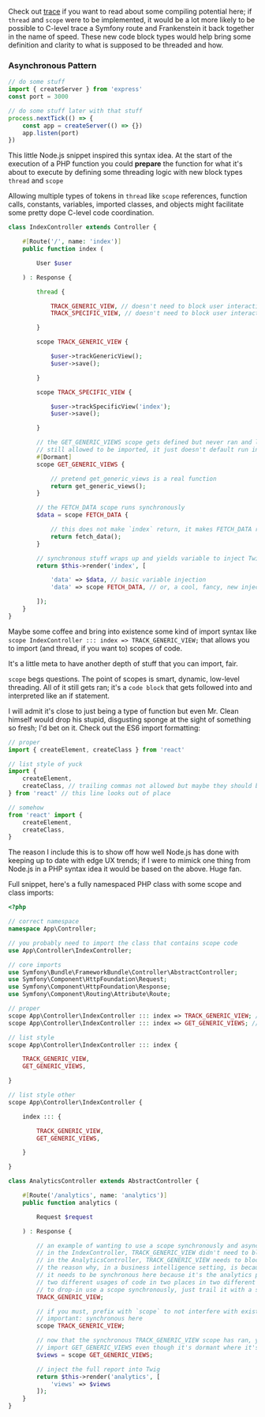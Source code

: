 Check out [trace](https://github.com/dharkflower/syntax/blob/main/php_7_trace.md) if you want to read about some compiling potential here; if `thread` and `scope` were to be implemented, it would be a lot more likely to be possible to C-level trace a Symfony route and Frankenstein it back together in the name of speed. These new code block types would help bring some definition and clarity to what is supposed to be threaded and how.

### Asynchronous Pattern

```javascript
// do some stuff
import { createServer } from 'express'
const port = 3000

// do some stuff later with that stuff
process.nextTick(() => {
    const app = createServer(() => {})
    app.listen(port)
})
```

This little Node.js snippet inspired this syntax idea. At the start of the execution of a PHP function you could **prepare** the function for what it's about to execute by defining some threading logic with new block types `thread` and `scope`

Allowing multiple types of tokens in `thread` like `scope` references, function calls, constants, variables, imported classes, and objects might facilitate some pretty dope C-level code coordination.

```php
class IndexController extends Controller {

    #[Route('/', name: 'index')]
    public function index (

        User $user

    ) : Response {

        thread {

            TRACK_GENERIC_VIEW, // doesn't need to block user interaction
            TRACK_SPECIFIC_VIEW, // doesn't need to block user interaction

        }

        scope TRACK_GENERIC_VIEW {

            $user->trackGenericView();
            $user->save();

        }

        scope TRACK_SPECIFIC_VIEW {

            $user->trackSpecificView('index');
            $user->save();

        }

        // the GET_GENERIC_VIEWS scope gets defined but never ran and lies dormant
        // still allowed to be imported, it just doesn't default run in this scope
        #[Dormant]
        scope GET_GENERIC_VIEWS {

            // pretend get_generic_views is a real function
            return get_generic_views();
        }

        // the FETCH_DATA scope runs synchronously
        $data = scope FETCH_DATA {

            // this does not make `index` return, it makes FETCH_DATA return
            return fetch_data();
        }

        // synchronous stuff wraps up and yields variable to inject Twig with
        return $this->render('index', [

            'data' => $data, // basic variable injection
            'data' => scope FETCH_DATA, // or, a cool, fancy, new injection method

        ]);
    }
}
```

Maybe some coffee and bring into existence some kind of import syntax like `scope IndexController ::: index => TRACK_GENERIC_VIEW;` that allows you to import (and thread, if you want to) scopes of code.

It's a little meta to have another depth of stuff that you can import, fair.

`scope` begs questions. The point of scopes is smart, dynamic, low-level threading. All of it still gets ran; it's a `code block` that gets followed into and interpreted like an if statement.

I will admit it's close to just being a type of function but even Mr. Clean himself would drop his stupid, disgusting sponge at the sight of something so fresh; I'd bet on it. Check out the ES6 import formatting:

```javascript
// proper
import { createElement, createClass } from 'react'

// list style of yuck
import {
    createElement,
    createClass, // trailing commas not allowed but maybe they should be allowed
} from 'react' // this line looks out of place

// somehow
from 'react' import {
    createElement,
    createClass,
}
```

The reason I include this is to show off how well Node.js has done with keeping up to date with edge UX trends; if I were to mimick one thing from Node.js in a PHP syntax idea it would be based on the above. Huge fan.

Full snippet, here's a fully namespaced PHP class with some scope and class imports:

```php
<?php

// correct namespace
namespace App\Controller;

// you probably need to import the class that contains scope code
use App\Controller\IndexController;

// core imports
use Symfony\Bundle\FrameworkBundle\Controller\AbstractController;
use Symfony\Component\HttpFoundation\Request;
use Symfony\Component\HttpFoundation\Response;
use Symfony\Component\Routing\Attribute\Route;

// proper
scope App\Controller\IndexController ::: index => TRACK_GENERIC_VIEW; // explicit, neat
scope App\Controller\IndexController ::: index => GET_GENERIC_VIEWS; // same

// list style
scope App\Controller\IndexController ::: index {

    TRACK_GENERIC_VIEW,
    GET_GENERIC_VIEWS,

}

// list style other
scope App\Controller\IndexController {

    index ::: {

        TRACK_GENERIC_VIEW,
        GET_GENERIC_VIEWS,

    }

}

class AnalyticsController extends AbstractController {

    #[Route('/analytics', name: 'analytics')]
    public function analytics (

        Request $request

    ) : Response {

        // an example of wanting to use a scope synchronously and asynchronously in different places
        // in the IndexController, TRACK_GENERIC_VIEW didn't need to block for the UX
        // in the AnalyticsController, TRACK_GENERIC_VIEW needs to block
        // the reason why, in a business intelligence setting, is because it needs that last view to track
        // it needs to be synchronous here because it's the analytics page and it needs to be accurate, now
        // two different usages of code in two places in two different ways
        // to drop-in use a scope synchronously, just trail it with a semicolon
        TRACK_GENERIC_VIEW;

        // if you must, prefix with `scope` to not interfere with existing syntax
        // important: synchronous here
        scope TRACK_GENERIC_VIEW;

        // now that the synchronous TRACK_GENERIC_VIEW scope has ran, you can pull a full report
        // import GET_GENERIC_VIEWS even though it's dormant where it's defined
        $views = scope GET_GENERIC_VIEWS;

        // inject the full report into Twig
        return $this->render('analytics', [
            'views' => $views
        ]);
    }
}
```

